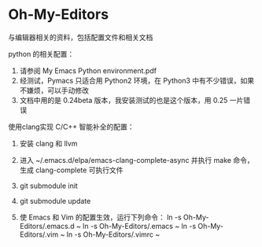 Oh-My-Editors
=============

与编辑器相关的资料，包括配置文件和相关文档

python 的相关配置：
1. 请参阅 My Emacs Python environment.pdf
2. 经测试，Pymacs 只适合用 Python2 环境，在 Python3 中有不少错误，如果不嫌烦，可以手动修改
3. 文档中用的是 0.24beta 版本，我安装测试的也是这个版本，用 0.25 一片错误

使用clang实现 C/C++ 智能补全的配置：
1. 安装 clang 和 llvm
2. 进入 ~/.emacs.d/elpa/emacs-clang-complete-async 并执行 make 命令，生成
   clang-complete 可执行文件

1. git submodule init
2. git submodule update
3. 使 Emacs 和 Vim 的配置生效，运行下列命令：
   ln -s Oh-My-Editors/.emacs.d ~
   ln -s Oh-My-Editors/.emacs ~
   ln -s Oh-My-Editors/.vim ~
   ln -s Oh-My-Editors/.vimrc ~

